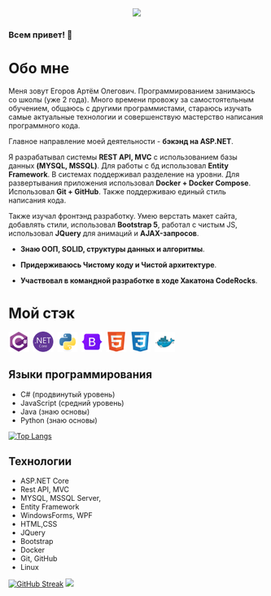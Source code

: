<div id="header" align="center">
  <img src="https://media.giphy.com/media/M9gbBd9nbDrOTu1Mqx/giphy.gif" width="100"/>
</div>

### Всем привет! 👋

# Обо мне
Меня зовут Егоров Артём Олегович. Программированием занимаюсь со школы (уже 2 года). Много времени провожу за самостоятельным обучением, общаюсь с другими программистами, стараюсь изучать самые актуальные технологии и совершенствую мастерство написания программного кода.

Главное направление моей деятельности - **бэкэнд на ASP.NET**.

Я разрабатывал системы **REST API, MVC** c использованием базы данных **(MYSQL, MSSQL)**. Для работы с бд использовал **Entity Framework**. В системах поддерживал разделение на уровни. Для развертывания приложения использовал **Docker + Docker Compose**. Использовал **Git + GitHub**. Также поддерживаю единый стиль написания кода.

Также изучал фронтэнд разработку. Умею верстать макет сайта, добавлять стили, использовал **Bootstrap 5**, работал с чистым JS, использовал **JQuery** для анимаций и **AJAX-запросов**.  

- **Знаю ООП, SOLID, структуры данных и алгоритмы**.

- **Придерживаюсь Чистому коду и Чистой архитектуре**.

- **Участвовал в командной разработке в ходе Хакатона CodeRocks**.

# Мой стэк

<div>
  <img src="https://github.com/devicons/devicon/blob/master/icons/csharp/csharp-original.svg" title="C#" alt="C#" width="40" height="40"/>&nbsp;
  <img src="https://github.com/devicons/devicon/blob/master/icons/dotnetcore/dotnetcore-original.svg" title="dotnetcore" alt="dotnetcore" width="40" height="40"/>&nbsp;
  <img src="https://github.com/devicons/devicon/blob/master/icons/python/python-original.svg" title="Python" alt="Python" width="40" height="40"/>&nbsp;
  <img src="https://github.com/devicons/devicon/blob/master/icons/bootstrap/bootstrap-original.svg" title="bootstrap" alt="bootstrap" width="40" height="40"/>&nbsp;
  <img src="https://github.com/devicons/devicon/blob/master/icons/html5/html5-original.svg" title="html5" alt="html5" width="40" height="40"/>&nbsp;
  <img src="https://github.com/devicons/devicon/blob/master/icons/css3/css3-original.svg" title="css3" alt="css3" width="40" height="40"/>&nbsp;
  <img src="https://github.com/devicons/devicon/blob/master/icons/docker/docker-original.svg" title="docker" alt="docker" width="40" height="40"/>&nbsp;
</div>

## Языки программирования
- C# (продвинутый уровень)
- JavaScript (средний уровень)
- Java (знаю основы)
- Python (знаю основы)

[![Top Langs](https://github-readme-stats.vercel.app/api/top-langs/?username=ArtemSoftware2006)](https://github.com/anuraghazra/github-readme-stats)

## Технологии
- ASP.NET Core
- Rest API, MVC
- MYSQL, MSSQL Server,
- Entity Framework
- WindowsForms, WPF 
- HTML,CSS
- JQuery
- Bootstrap
- Docker
- Git, GitHub
- Linux

[![GitHub Streak](http://github-readme-streak-stats.herokuapp.com?user=ArtemSoftware2006&theme=dark&background=000000)](https://git.io/streak-stats)
![](https://github-profile-summary-cards.vercel.app/api/cards/profile-details?username=ArtemSoftware2006&theme=solarized_dark)
